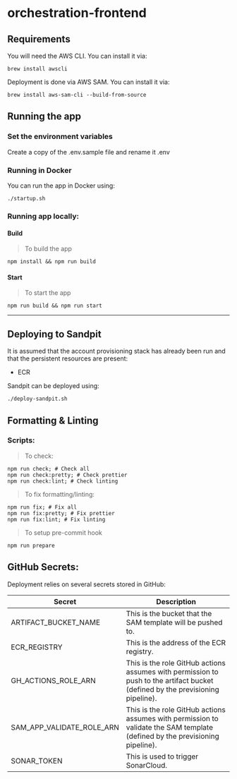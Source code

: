 # orchestration-frontend

## Requirements

You will need the AWS CLI. You can install it via:

```
brew install awscli
```

Deployment is done via AWS SAM.
You can install it via:

```
brew install aws-sam-cli --build-from-source
```

## Running the app

### Set the environment variables

Create a copy of the .env.sample file and rename it .env

### Running in Docker

You can run the app in Docker using:

```shell script
./startup.sh
```

### Running app locally:

#### Build

> To build the app

```shell script
npm install && npm run build
```

#### Start

> To start the app

```shell script
npm run build && npm run start
```

---

## Deploying to Sandpit

It is assumed that the account provisioning stack has already been run and that the persistent resources are present:

- ECR

Sandpit can be deployed using:

```shell script
./deploy-sandpit.sh
```

## Formatting & Linting

### Scripts:

> To check:

```shell script
npm run check; # Check all
npm run check:pretty; # Check prettier
npm run check:lint; # Check linting
```

> To fix formatting/linting:

```shell script
npm run fix; # Fix all
npm run fix:pretty; # Fix prettier
npm run fix:lint; # Fix linting
```

> To setup pre-commit hook

```shell script
npm run prepare
```

## GitHub Secrets:

Deployment relies on several secrets stored in GitHub:

| Secret                    | Description                                                                                                                    |
| ------------------------- | ------------------------------------------------------------------------------------------------------------------------------ |
| ARTIFACT_BUCKET_NAME      | This is the bucket that the SAM template will be pushed to.                                                                    |
| ECR_REGISTRY              | This is the address of the ECR registry.                                                                                       |
| GH_ACTIONS_ROLE_ARN       | This is the role GitHub actions assumes with permission to push to the artifact bucket (defined by the previsioning pipeline). |
| SAM_APP_VALIDATE_ROLE_ARN | This is the role GitHub actions assumes with permission to validate the SAM template (defined by the previsioning pipeline).   |
| SONAR_TOKEN               | This is used to trigger SonarCloud.                                                                                            |
